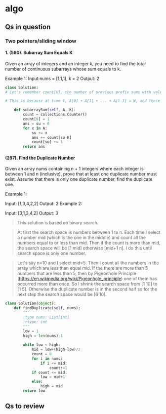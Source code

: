 # algo

## Qs in question

### Two pointers/sliding window

#### 1. (560). Subarray Sum Equals K

Given an array of integers and an integer k, you need to find the total number of continuous subarrays whose sum equals to k.

Example 1:
Input:nums = [1,1,1], k = 2
Output: 2
```python
class Solution:  
# Let's remember count[V], the number of previous prefix sums with value V. If our newest prefix sum has value W, and W-V == K, then we add count[V] to our answer.

# This is because at time t, A[0] + A[1] + ... + A[t-1] = W, and there are count[V] indices j with j < t-1 and A[0] + A[1] + ... + A[j] = V. Thus, there are count[V] subarrays A[j+1] + A[j+2] + ... + A[t-1] = K.

    def subarraySum(self, A, K):
        count = collections.Counter()
        count[0] = 1
        ans = su = 0
        for x in A:
            su += x
            ans += count[su-K]
            count[su] += 1
        return ans
```
#### (287). Find the Duplicate Number
Given an array nums containing n + 1 integers where each integer is between 1 and n (inclusive), prove that at least one duplicate number must exist. Assume that there is only one duplicate number, find the duplicate one.

Example 1:

Input: [1,3,4,2,2]
Output: 2
Example 2:

Input: [3,1,3,4,2]
Output: 3

>This solution is based on binary search.

>At first the search space is numbers between 1 to n. Each time I select a number mid (which is the one in the middle) and count all the numbers equal to or less than mid. Then if the count is more than mid, the search space will be [1 mid] otherwise [mid+1 n]. I do this until search space is only one number.

>Let's say n=10 and I select mid=5. Then I count all the numbers in the array which are less than equal mid. If the there are more than 5 numbers that are less than 5, then by Pigeonhole Principle (https://en.wikipedia.org/wiki/Pigeonhole_principle) one of them has occurred more than once. So I shrink the search space from [1 10] to [1 5]. Otherwise the duplicate number is in the second half so for the next step the search space would be [6 10].
```python
class Solution(object):
    def findDuplicate(self, nums):
        """
        :type nums: List[int]
        :rtype: int
        """
        low = 1
        high = len(nums)-1
        
        while low < high:
            mid = low+(high-low)/2
            count = 0
            for i in nums:
                if i <= mid:
                    count+=1
            if count <= mid:
                low = mid+1
            else:
                high = mid
        return low
```

## Qs to review
